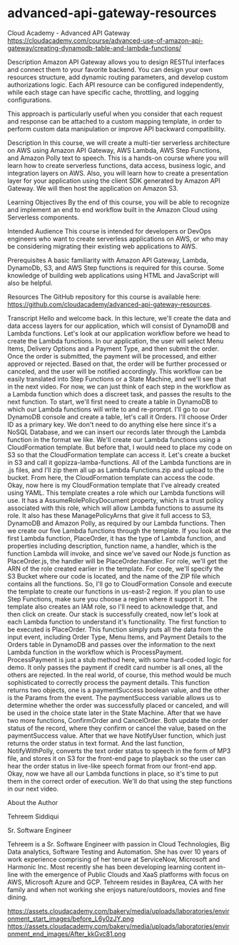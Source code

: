 # advanced-api-gateway-resources
Cloud Academy - Advanced API Gateway
https://cloudacademy.com/course/advanced-use-of-amazon-api-gateway/creating-dynamodb-table-and-lambda-functions/

Description
Amazon API Gateway allows you to design RESTful interfaces and connect them to your favorite backend. You can design your own resources structure, add dynamic routing parameters, and develop custom authorizations logic. Each API resource can be configured independently, while each stage can have specific cache, throttling, and logging configurations.

This approach is particularly useful when you consider that each request and response can be attached to a custom mapping template, in order to perform custom data manipulation or improve API backward compatibility.

Description
In this course, we will create a multi-tier serverless architecture on AWS using Amazon API Gateway, AWS Lambda, AWS Step Functions, and Amazon Polly text to speech. This is a hands-on course where you will learn how to create serverless functions, data access, business logic, and integration layers on AWS. Also, you will learn how to create a presentation layer for your application using the client SDK generated by Amazon API Gateway. We will then host the application on Amazon S3.

Learning Objectives
By the end of this course, you will be able to recognize and implement an end to end workflow built in the Amazon Cloud using Serverless components.

Intended Audience
This course is intended for developers or DevOps engineers who want to create serverless applications on AWS, or who may be considering migrating their existing web applications to AWS.

Prerequisites
A basic familiarity with Amazon API Gateway, Lambda, DynamoDb, S3, and AWS Step functions is required for this course. Some knowledge of building web applications using HTML and JavaScript will also be helpful.

Resources
The GitHub repository for this course is available here: https://github.com/cloudacademy/advanced-api-gateway-resources.

Transcript
Hello and welcome back. In this lecture, we'll create the data and data access layers for our application, which will consist of DynamoDB and Lambda functions. Let's look at our application workflow before we head to create the Lambda functions. In our application, the user will select Menu Items, Delivery Options and a Payment Type, and then submit the order. Once the order is submitted, the payment will be processed, and either approved or rejected. Based on that, the order will be further processed or canceled, and the user will be notified accordingly. This workflow can be easily translated into Step Functions or a State Machine, and we'll see that in the next video. For now, we can just think of each step in the workflow as a Lambda function which does a discreet task, and passes the results to the next function. To start, we'll first need to create a table in DynamoDB to which our Lambda functions will write to and re-prompt. I'll go to our DynamoDB console and create a table, let's call it Orders. I'll choose Order ID as a primary key. We don't need to do anything else here since it's a NoSQL Database, and we can insert our records later through the Lambda function in the format we like. We'll create our Lambda functions using a CloudFormation template. But before that, I would need to place my code on S3 so that the CloudFormation template can access it. Let's create a bucket in S3 and call it gopizza-lamba-functions. All of the Lambda functions are in .js files, and I'll zip them all up as Lambda Functions.zip and upload to the bucket. From here, the CloudFormation template can access the code. Okay, now here is my CloudFormation template that I've already created using YAML. This template creates a role which our Lambda functions will use. It has a AssumeRolePolicyDocument property, which is a trust policy associated with this role, which will allow Lambda functions to assume its role. It also has these ManagePolicyArns that give it full access to S3, DynamoDB and Amazon Polly, as required by our Lambda functions. Then we create our five Lambda functions through the template. If you look at the first Lambda function, PlaceOrder, it has the type of Lambda function, and properties including description, function name, a handler, which is the function Lambda will invoke, and since we've saved our Node.js function as PlaceOrder.js, the handler will be PlaceOrder.handler. For role, we'll get the ARN of the role created earlier in the template. For code, we'll specify the S3 Bucket where our code is located, and the name of the ZIP file which contains all the functions. So, I'll go to CloudFormation Console and execute the template to create our functions in us-east-2 region. If you plan to use Step Functions, make sure you choose a region where it support it. The template also creates an IAM role, so I'll need to acknowledge that, and then click on create. Our stack is successfully created, now let's look at each Lambda function to understand it's functionality. The first function to be executed is PlaceOrder. This function simply puts all the data from the input event, including Order Type, Menu Items, and Payment Details to the Orders table in DynamoDB and passes over the information to the next Lambda function in the workflow which is ProcessPayment. ProcessPayment is just a stub method here, with some hard-coded logic for demo. It only passes the payment if credit card number is all ones, all the others are rejected. In the real world, of course, this method would be much sophisticated to correctly process the payment details. This function returns two objects, one is a paymentSuccess boolean value, and the other is the Params from the event. The paymentSuccess variable allows us to determine whether the order was successfully placed or canceled, and will be used in the choice state later in the State Machine. After that we have two more functions, ConfirmOrder and CancelOrder. Both update the order status of the record, where they confirm or cancel the value, based on the paymentSuccess value. After that we have NotifyUser function, which just returns the order status in text format. And the last function, NotifyWithPolly, converts the text order status to speech in the form of MP3 file, and stores it on S3 for the front-end page to playback so the user can hear the order status in live-like speech format from our front-end app. Okay, now we have all our Lambda functions in place, so it's time to put them in the correct order of execution. We'll do that using the step functions in our next video.

About the Author

Tehreem Siddiqui

Sr. Software Engineer

Tehreem is a Sr. Software Engineer with passion in Cloud Technologies, Big Data analytics, Software Testing and Automation. She has over 10 years of work experience comprising of her tenure at ServiceNow, Microsoft and Harmonic Inc. Most recently she has been developing learning content in-line with the emergence of Public Clouds and XaaS platforms with focus on AWS, Microsoft Azure and GCP. Tehreem resides in BayArea, CA with her family and when not working she enjoys nature/outdoors, movies and fine dining.

https://assets.cloudacademy.com/bakery/media/uploads/laboratories/environment_start_images/before_L6y0zJY.png
https://assets.cloudacademy.com/bakery/media/uploads/laboratories/environment_end_images/After_kkGvc81.png

